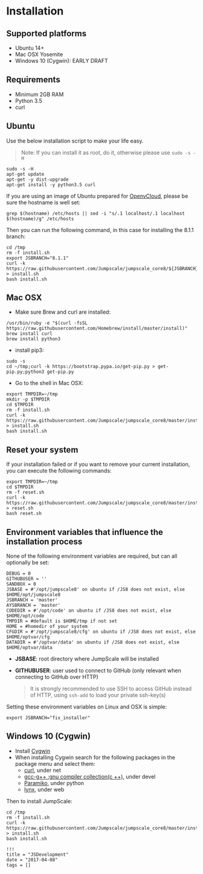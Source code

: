 # Installation

## Supported platforms

- Ubuntu 14+
- Mac OSX Yosemite
- Windows 10 (Cygwin): EARLY DRAFT

## Requirements

- Minimum 2GB RAM
- Python 3.5
- curl

## Ubuntu

Use the below installation script to make your life easy.

> Note: If you can install it as root, do it, otherwise please use `sudo -s -H`

```shell
sudo -s -H
apt-get update
apt-get -y dist-upgrade
apt-get install -y python3.5 curl
```

If you are using an image of Ubuntu prepared for [OpenvCloud](https://gig.gitbooks.io/ovcdoc_public/content/), please be sure the hostname is well set:

```
grep $(hostname) /etc/hosts || sed -i "s/.1 localhost/.1 localhost $(hostname)/g" /etc/hosts
```

Then you can run the following command, in this case for installing the 8.1.1 branch:

```shell
cd /tmp
rm -f install.sh
export JSBRANCH="8.1.1"
curl -k https://raw.githubusercontent.com/Jumpscale/jumpscale_core8/${JSBRANCH}/install/install.sh > install.sh
bash install.sh
```

## Mac OSX

- Make sure Brew and curl are installed:

```
/usr/bin/ruby -e "$(curl -fsSL https://raw.githubusercontent.com/Homebrew/install/master/install)"
brew install curl
brew install python3
```

- install pip3:

```
sudo -s
cd ~/tmp;curl -k https://bootstrap.pypa.io/get-pip.py > get-pip.py;python3 get-pip.py
```

- Go to the shell in Mac OSX:

```shell
export TMPDIR=~/tmp
mkdir -p $TMPDIR
cd $TMPDIR
rm -f install.sh
curl -k https://raw.githubusercontent.com/Jumpscale/jumpscale_core8/master/install/install.sh > install.sh
bash install.sh
```


## Reset your system

If your installation failed or if you want to remove your current installation, you can execute the following commands:

```shell
export TMPDIR=~/tmp
cd $TMPDIR
rm -f reset.sh
curl -k https://raw.githubusercontent.com/Jumpscale/jumpscale_core8/master/install/reset.sh > reset.sh
bash reset.sh
```


##  Environment variables that influence the installation process

None of the following environment variables are required, but can all optionally be set:

```
DEBUG = 0
GITHUBUSER = ''
SANDBOX = 0
JSBASE = #'/opt/jumpscale8' on ubuntu if /JS8 does not exist, else $HOME/opt/jumpscale8
JSBRANCH = 'master'
AYSBRANCH = 'master'
CODEDIR = #'/opt/code' on ubuntu if /JS8 does not exist, else $HOME/opt/code
TMPDIR = #default is $HOME/tmp if not set
HOME = #homedir of your system
CFGDIR = #'/opt/jumpscale8/cfg' on ubuntu if /JS8 does not exist, else $HOME/optvar/cfg
DATADIR = #'/optvar/data' on ubuntu if /JS8 does not exist, else $HOME/optvar/data

```

- **JSBASE**: root directory where JumpScale will be installed
- **GITHUBUSER**: user used to connect to GitHub (only relevant when connecting to GitHub over HTTP)

  > It is strongly recommended to use SSH to access GitHub instead of HTTP, using ```ssh-add``` to load your private ssh-key(s)

Setting these environment variables on Linux and OSX is simple:

```
export JSBRANCH="fix_installer"
```

## Windows 10 (Cygwin)

 - Install [Cygwin](https://cygwin.com/install.html)
 - When installing Cygwin search for the following packages in the package menu and select them:
     - [curl](https://curl.haxx.se/), under net
     - [gcc-g++ :gnu compiler collection(c ++)](https://en.wikipedia.org/wiki/GNU_Compiler_Collection), under devel
     - [Paramiko](http://www.paramiko.org/), under python
     - [lynx](http://lynx.browser.org/lynx.html), under web

Then to install JumpScale:

```shell
cd /tmp
rm -f install.sh
curl -k https://raw.githubusercontent.com/Jumpscale/jumpscale_core8/master/install/install.sh > install.sh
bash install.sh
```

```
!!!
title = "JSDevelopment"
date = "2017-04-08"
tags = []
```

